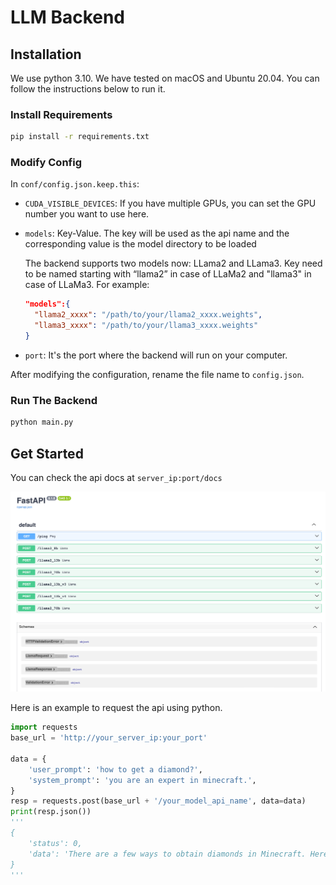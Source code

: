 # LLM Backend

## Installation

We use python 3.10. We have tested on macOS and Ubuntu 20.04. You can follow the instructions below to run it.

### Install Requirements

```bash
pip install -r requirements.txt
```

### Modify Config

In `conf/config.json.keep.this`:

- `CUDA_VISIBLE_DEVICES`: If you have multiple GPUs, you can set the GPU number you want to use here.

- `models`: Key-Value. The key will be used as the api name and the corresponding value is the model directory to be loaded

  The backend supports two models now: LLama2 and LLama3. Key need to be named starting with “llama2” in case of LLaMa2 and "llama3" in case of LLaMa3. For example:

  ```json
  "models":{
    "llama2_xxxx": "/path/to/your/llama2_xxxx.weights",
    "llama3_xxxx": "/path/to/your/llama3_xxxx.weights"
  }
  ```

- `port`: It's the port where the backend will run on your computer.

After modifying the configuration, rename the file name to `config.json`.

### Run The Backend

```bash
python main.py
```

## Get Started

You can check the api docs at `server_ip:port/docs`

![api](./images/api.png)

Here is an example to request the api using python.

```python
import requests
base_url = 'http://your_server_ip:your_port'

data = {
    'user_prompt': 'how to get a diamond?',
    'system_prompt': 'you are an expert in minecraft.',
}
resp = requests.post(base_url + '/your_model_api_name', data=data)
print(resp.json())
'''
{
	'status': 0, 
	'data': 'There are a few ways to obtain diamonds in Minecraft. Here are some of the most common methods:\n\n1. Mining: Diamonds can be found in caves, ravines, and underwater ruins. You can mine for diamonds by using a pickaxe to break apart diamond ore. The ore can be found in blocks that have a diamond shape.\n2. Trading: You can trade with villagers to obtain diamonds. Some villagers, such as blacksmiths, will sell diamonds in exchange for other items.\n3. Enchanting: You can enchant tools and weapons with the "Fortune" enchantment, which will increase your chances of finding diamonds while mining.\n4. Fishing: You can fish for diamonds in rivers, lakes, and oceans. The chance of catching a diamond is low, but it\'s a good way to get diamonds without having to mine for them.\n5. Finding treasure: You can find treasure chests in dungeons, abandoned mineshafts, and other structures. These chests often contain diamonds, as well as other valuable items.\n6. Playing in creative mode: If you\'re playing in creative mode, you can use the "give" command to give yourself diamonds. This is a good way to get diamonds quickly and easily.\n7. Using a mod: There are some mods that can help you obtain diamonds more easily. For example, the "Diamond Mod" adds a new ore that can be mined to obtain diamonds.\n8. Exploring abandoned mineshafts: Abandoned mineshafts often have diamonds in their chests, so exploring these structures can be a good way to find diamonds.\n9. Exploring dungeons: Dungeons often have diamonds in their chests, so exploring these structures can be a good way to find diamonds.\n10. Playing with a command block: If you have access to a command block, you can use the "give" command to give yourself diamonds. This is a good way to get diamonds quickly and easily.\n\nI hope these tips help you get your hands on some diamonds in Minecraft!'
}
'''

```

